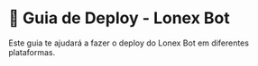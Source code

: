 # 🚀 Guia de Deploy - Lonex Bot

Este guia te ajudará a fazer o deploy do Lonex Bot em diferentes plataformas. 